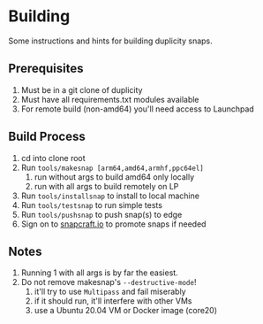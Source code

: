 # Building

Some instructions and hints for building duplicity snaps.

## Prerequisites

1. Must be in a git clone of duplicity
2. Must have all requirements.txt modules available
3. For remote build (non-amd64) you'll need access to Launchpad

## Build Process 

1. cd into clone root
2. Run `tools/makesnap [arm64,amd64,armhf,ppc64el]`
   1. run without args to build amd64 only locally
   2. run with all args to build remotely on LP
3. Run `tools/installsnap` to install to local machine
4. Run `tools/testsnap` to run simple tests
5. Run `tools/pushsnap` to push snap(s) to edge
6. Sign on to [snapcraft.io](https://snapcraft.io/duplicity/releases) to promote snaps if needed

## Notes

1. Running 1 with all args is by far the easiest.
2. Do not remove makesnap's `--destructive-mode`!
   1. it'll try to use `Multipass` and fail miserably
   2. if it should run, it'll interfere with other VMs
   3. use a Ubuntu 20.04 VM or Docker image (core20)
